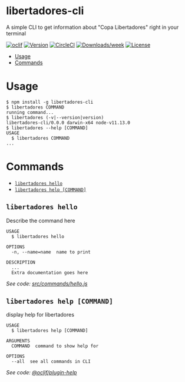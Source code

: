 libertadores-cli
================

A simple CLI to get information about &#34;Copa Libertadores&#34; right in your terminal

[![oclif](https://img.shields.io/badge/cli-oclif-brightgreen.svg)](https://oclif.io)
[![Version](https://img.shields.io/npm/v/libertadores-cli.svg)](https://npmjs.org/package/libertadores-cli)
[![CircleCI](https://circleci.com/gh/streaver/libertadores-cli/tree/master.svg?style=shield)](https://circleci.com/gh/streaver/libertadores-cli/tree/master)
[![Downloads/week](https://img.shields.io/npm/dw/libertadores-cli.svg)](https://npmjs.org/package/libertadores-cli)
[![License](https://img.shields.io/npm/l/libertadores-cli.svg)](https://github.com/streaver/libertadores-cli/blob/master/package.json)

<!-- toc -->
* [Usage](#usage)
* [Commands](#commands)
<!-- tocstop -->
# Usage
<!-- usage -->
```sh-session
$ npm install -g libertadores-cli
$ libertadores COMMAND
running command...
$ libertadores (-v|--version|version)
libertadores-cli/0.0.0 darwin-x64 node-v11.13.0
$ libertadores --help [COMMAND]
USAGE
  $ libertadores COMMAND
...
```
<!-- usagestop -->
# Commands
<!-- commands -->
* [`libertadores hello`](#libertadores-hello)
* [`libertadores help [COMMAND]`](#libertadores-help-command)

## `libertadores hello`

Describe the command here

```
USAGE
  $ libertadores hello

OPTIONS
  -n, --name=name  name to print

DESCRIPTION
  ...
  Extra documentation goes here
```

_See code: [src/commands/hello.js](https://github.com/streaver/libertadores-cli/blob/v0.0.0/src/commands/hello.js)_

## `libertadores help [COMMAND]`

display help for libertadores

```
USAGE
  $ libertadores help [COMMAND]

ARGUMENTS
  COMMAND  command to show help for

OPTIONS
  --all  see all commands in CLI
```

_See code: [@oclif/plugin-help](https://github.com/oclif/plugin-help/blob/v2.1.6/src/commands/help.ts)_
<!-- commandsstop -->
